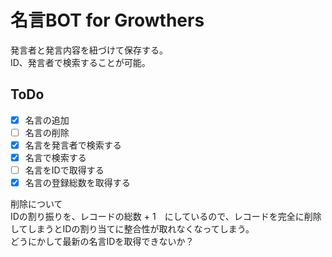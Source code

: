 # 名言BOT for Growthers

発言者と発言内容を紐づけて保存する。  
ID、発言者で検索することが可能。  

## ToDo

- [x] 名言の追加
- [ ] 名言の削除
- [x] 名言を発言者で検索する
- [x] 名言で検索する
- [ ] 名言をIDで取得する
- [x] 名言の登録総数を取得する

削除について  
IDの割り振りを、レコードの総数 + 1　にしているので、レコードを完全に削除してしまうとIDの割り当てに整合性が取れなくなってしまう。  
どうにかして最新の名言IDを取得できないか？